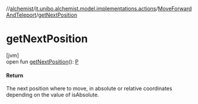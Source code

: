 //[alchemist](../../../index.md)/[it.unibo.alchemist.model.implementations.actions](../index.md)/[MoveForwardAndTeleport](index.md)/[getNextPosition](get-next-position.md)

# getNextPosition

[jvm]\
open fun [getNextPosition](get-next-position.md)(): [P](../../it.unibo.alchemist.model.implementations.movestrategies.speed/-constant-speed/index.md)

#### Return

The next position where to move, in absolute or relative coordinates depending on the value of isAbsolute.
